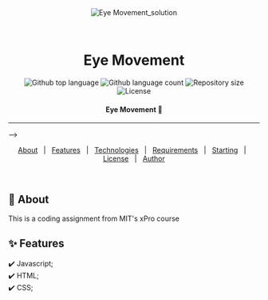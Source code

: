<div align="center" id="top"> 
  <img src="./.github/app.gif" alt="Eye Movement_solution" />

  &#xa0;

  <!-- <a href="https://eyemovement_solution.netlify.app">Demo</a> -->
</div>

<h1 align="center">Eye Movement</h1>

<p align="center">
  <img alt="Github top language" src="https://img.shields.io/github/languages/top/{{YOUR_GITHUB_USERNAME}}/eye-movement_solution?color=56BEB8">

  <img alt="Github language count" src="https://img.shields.io/github/languages/count/{{YOUR_GITHUB_USERNAME}}/eye-movement_solution?color=56BEB8">

  <img alt="Repository size" src="https://img.shields.io/github/repo-size/{{YOUR_GITHUB_USERNAME}}/eye-movement_solution?color=56BEB8">

  <img alt="License" src="https://img.shields.io/github/license/{{YOUR_GITHUB_USERNAME}}/eye-movement_solution?color=56BEB8">

  <!-- <img alt="Github issues" src="https://img.shields.io/github/issues/{{YOUR_GITHUB_USERNAME}}/eye-movement_solution?color=56BEB8" /> -->

  <!-- <img alt="Github forks" src="https://img.shields.io/github/forks/{{YOUR_GITHUB_USERNAME}}/eye-movement_solution?color=56BEB8" /> -->

  <!-- <img alt="Github stars" src="https://img.shields.io/github/stars/{{YOUR_GITHUB_USERNAME}}/eye-movement_solution?color=56BEB8" /> -->
</p>

<!-- Status -->

<h4 align="center"> 
Eye Movement 🚀
</h4> 

<hr> -->

<p align="center">
  <a href="#dart-about">About</a> &#xa0; | &#xa0; 
  <a href="#sparkles-features">Features</a> &#xa0; | &#xa0;
  <a href="#rocket-technologies">Technologies</a> &#xa0; | &#xa0;
  <a href="#white_check_mark-requirements">Requirements</a> &#xa0; | &#xa0;
  <a href="#checkered_flag-starting">Starting</a> &#xa0; | &#xa0;
  <a href="#memo-license">License</a> &#xa0; | &#xa0;
  <a href="https://github.com/{{YOUR_GITHUB_USERNAME}}" target="_blank">Author</a>
</p>

<br>

## :dart: About ##

This is a coding assignment from MIT's xPro course

## :sparkles: Features ##

:heavy_check_mark: Javascript;\
:heavy_check_mark: HTML;\
:heavy_check_mark: CSS;
